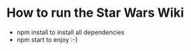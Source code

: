 # How to run the Star Wars Wiki 

- npm install to install all dependencies 
- npm start to enjoy :-) 